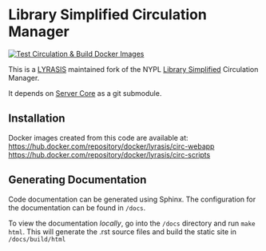# Library Simplified Circulation Manager
[![Test Circulation & Build Docker Images](https://github.com/lyrasis/simplye-circulation/actions/workflows/test-build.yml/badge.svg)](https://github.com/lyrasis/simplye-circulation/actions/workflows/test-build.yml)

This is a [LYRASIS](http://lyrasis.org) maintained fork of the NYPL [Library Simplified](http://www.librarysimplified.org/) Circulation Manager.

It depends on [Server Core](https://github.com/lyrasis/simplye-server-core) as a git submodule.

## Installation

Docker images created from this code are available at:
https://hub.docker.com/repository/docker/lyrasis/circ-webapp
https://hub.docker.com/repository/docker/lyrasis/circ-scripts

## Generating Documentation

Code documentation can be generated using Sphinx. The configuration for the documentation can be found in `/docs`.

To view the documentation _locally_, go into the `/docs` directory and run `make html`. This will generate the .rst source files and build the static site in `/docs/build/html`
